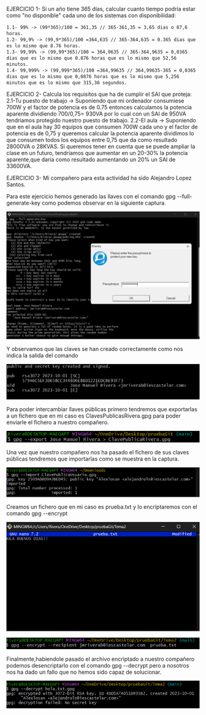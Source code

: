 EJERCICIO 1-
Si un año tiene 365 días, calcular cuanto tiempo podría estar como "no disponible" cada uno de los sistemas con disponibilidad:

	1.1- 99% -> (99*365)/100 = 361,35 // 365-361,35 = 3,65 dias o 87,6 horas.
	1.2- 99,9% -> (99,9*365)/100 =364,635 // 365-364,635 = 0.365 dias que es lo mismo que 8.76 horas.
	1.3- 99,99% -> (99,99*365)/100 = 364,9635 // 365-364,9635 = 0,0365 dias que es lo mismo que 0.876 horas que es lo mismo que 52,56 minutos.
	1.4- 99,999% -> (99,999*365)/100 =364,99635 // 364,99635-365 = 0,0365 dias que es lo mismo que 0,0876 horas que es lo mismo que 5,256 minutos que es lo mismo que 315,36 segundos.

EJERCICIO 2-
Calcula los requisitos que ha de cumplir el SAI que proteja:
	2.1-Tu puesto de trabajo -> Suponiendo que mi ordenador consumiese 700W y el factor de potencia es de 0.75 entonces calculamos la potencia aparente dividiendo 700/0,75= 930VA por lo cual con un SAI de 950VA tendriamos protegido nuestro puesto de trabajo.
	2.2-El aula -> Suponiendo que en el aula hay 30 equipos que consumen 700W cada uno y el factor de potencia es de 0,75 y queremos calcular la potencia aparente dividimos lo que consumen todos los equipos entre 0,75 que da como resultado 28000VA o 28KVAS. Si queremos tener en cuenta que se puede ampliar la clase en un futuro, tendriamos que aumentar en un 20-30% la potencia aparente,que daria como resultado aumentando un 20% un SAI de 33600VA.


EJERCICIO 3-
Mi compañero para esta actividad ha sido Alejandro Lopez Santos.

Para este ejercicio hemos generado las llaves con el comando gpg --full-generate-key como podemos observar en la siguiente captura.

![captura1](img/generaciondellaves.png)

Y observamos que las claves se han creado correctamente como nos indica la salida del comando

![captura2](img/llavesgeneradas.png)

Para poder intercambiar llaves públicas primero tendremos que exportarlas a un fichero que en mi caso es ClavesPublicasRivera.gpg para poder enviarle el fichero a nuestro compañero.

![captura3](img/ClavePublica.png)

Una vez que nuestro compañero nos ha pasado el fichero de sus claves públicas tendremos que importarlas como se muestra en la captura.

![captura4](img/llaveImportada.png)

Creamos un fichero que en mi caso es prueba.txt y lo encriptaremos con el comando gpg --encrypt

![captura5](img/FicheroCreado.png)

![captura6](img/ficheroencriptado.png)

Finalmente,habiendole pasado el archivo encriptado a nuestro compañero podemos desencriptarlo con el comando gpg --decrypt pero a nosotros nos ha dado un fallo que no hemos sido capaz de solucionar.

![captura7](img/desencriptado.png)







 
